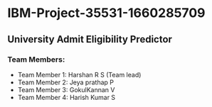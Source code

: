 # IBM-Project-35531-1660285709
## **University Admit Eligibility Predictor**
### Team Members:
* Team Member 1: Harshan R S (Team lead)<br/>
* Team Member 2: Jeya prathap P <br/> 
* Team Member 3: GokulKannan V <br/>
* Team Member 4: Harish Kumar S <br/>